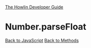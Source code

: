 [The Howlin Developer Guide](/index.md)



Number.parseFloat
=================

[Back to JavaScript](../index.md)
[Back to Methods](../methods.md)



